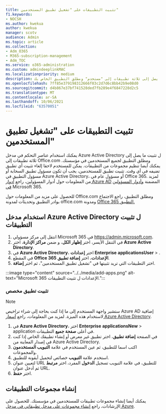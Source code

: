 ```yaml
---
title: تثبيت التطبيقات على "تشغيل تطبيق المستخدمين"
f1.keywords:
- NOCSH
ms.author: kwekua
author: kwekua
manager: scotv
audience: Admin
ms.topic: article
ms.collection:
- Adm_O365
- M365-subscription-management
- Adm_TOC
ms.service: o365-administration
ms.custom: admindeeplinkMAC
ms.localizationpriority: medium
description: كمسؤول عام، يمكنك تثبيت ما يصل إلى ثلاثة تطبيقات إلى "مستخدم" ومطلق التطبيق الخاص بك.
ms.openlocfilehash: 7ff85e379198312666f03c2d7d6c8bb42b9e08d0
ms.sourcegitcommit: d4b867e37bf741528ded7fb289e4f6847228d2c5
ms.translationtype: MT
ms.contentlocale: ar-SA
ms.lasthandoff: 10/06/2021
ms.locfileid: "63570051"
---
```

# <a name="pin-apps-to-your-users-app-launcher"></a>تثبيت التطبيقات على "تشغيل تطبيق المستخدمين"

يمكنك استخدام عناصر التحكم في مدخل Azure Active Directory ل تثبيت ما يصل إلى ثلاثة تطبيقات إلى Office.com ومطلق التطبيق لجميع المستخدمين في مؤسستك. يمكنك أيضا تنظيم مجموعات من التطبيقات. يمكن للمستخدم لاحقا إلغاء تثبيت أي تطبيق تضيفه في أي وقت. تثبيت تطبيق للمستخدمين، يجب أن تكون مسؤول تطبيق السحابة أو مسؤول التطبيق في Azure Active Directory، أو مسؤول عام في Office 365. لمزيد من المعلومات حول أدوار المسؤولين، راجع [أدوار Azure AD](/azure/active-directory/roles/permissions-reference) المضمنة [وأدوار المسؤولين في](../add-users/about-admin-roles.md) Microsoft 365. 

للحصول على مزيد من المعلومات حول Office.com ومطلق التطبيق، راجع الاجتماع بوادر التطبيق وتحديثات لمدونة office.com ومدونة [Office 365 التطبيق.](https://techcommunity.microsoft.com/t5/office-365-blog/updates-to-office-com-and-the-office-365-app-launcher/ba-p/1150503) [](https://support.microsoft.com/office/79f12104-6fed-442f-96a0-eb089a3f476a)

## <a name="use-the-azure-active-directory-portal-to-pin-apps"></a>استخدام مدخل Azure Active Directory ل تثبيت التطبيقات

1. انتقل إلى مركز مسؤولي Microsoft 365 في <a href="https://go.microsoft.com/fwlink/p/?linkid=2024339" target="_blank">https://admin.microsoft.com</a>.
2. في التنقل الأيسر، اختر **إظهار الكل**، و ضمن **مراكز الإدارة**، اختر **Azure Active Directory**.
3. في **Azure Active Directory**، اختر **إعدادات Enterprise** **applicationsUser** > .
4. في المقطع **Office 365 الإعدادات**، اختر **إضافة تطبيق**.
5. اختر التطبيقات التي تريد تثبيتها في "تشغيل تطبيق المستخدمين"، ثم اختر **إضافة**.

:::image type="content" source="../../media/add-apps.png" alt-text="Microsoft 365 الإعدادات ل تثبيت التطبيقات.":::

### <a name="pin-a-custom-app"></a>تثبيت تطبيق مخصص

> [!NOTE]
> ستشير واجهة المستخدم إلى ما إذا كنت بحاجة إلى شراء تراخيص Azure AD إضافية لاستخدام هذه الميزة. لمزيد من المعلومات، راجع [أسعار Azure Active Directory](https://azure.microsoft.com/pricing/details/active-directory/).

1. في **Azure Active Directory**، اختر **Enterprise** **applicationsNew** >  application في أعلى **صفحة جميع** التطبيقات.
2. في الصفحة **إضافة تطبيق**، اختر تطبيق غير  معرض أو إنشاء تطبيقك  الخاص إذا كنت في إصدار المعاينة من Azure Active Directory. 
3. اكتب اسما للتطبيق، ثم عين المستخدم في علامة **التبويب المستخدمون** والمجموعات.
4. استخدم علامة **التبويب** خصائص لتحميل أيقونة للتطبيق.
5. لتعيين عنوان URL للتطبيق، في علامة التبويب تسجيل **الدخول** المفرد، اختر **مرتبط** ثم أدخل عنوان URL.
6. اختر **حفظ**.

## <a name="create-application-collections"></a>إنشاء مجموعات التطبيقات

يمكنك أيضا إنشاء مجموعات تطبيقات للمستخدمين في مؤسستك. للحصول على الإرشادات، راجع [إنشاء مجموعات على مدخل تطبيقاتي في مدخل Azure](/azure/active-directory/manage-apps/access-panel-collections).